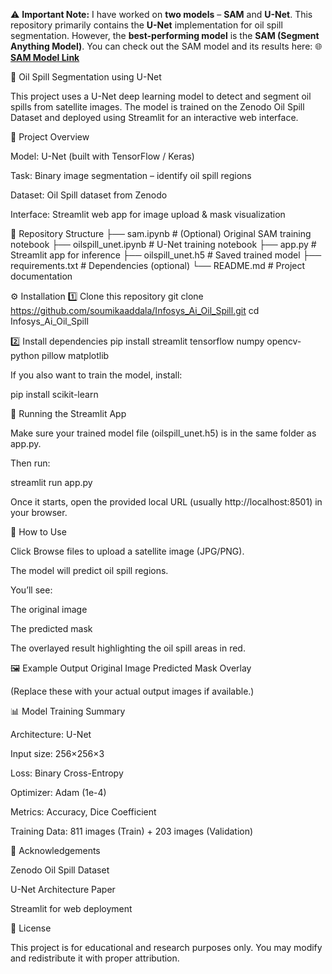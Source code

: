 

⚠️ **Important Note:**
I have worked on **two models** – **SAM** and **U-Net**.
This repository primarily contains the **U-Net** implementation for oil spill segmentation.
However, the **best-performing model** is the **SAM (Segment Anything Model)**.
You can check out the SAM model and its results here: 🌐 [**SAM Model Link**](https://github.com/soumikaaddala/Infosys_Ai_Oil_Spill/tree/main)



🌊 Oil Spill Segmentation using U-Net

This project uses a U-Net deep learning model to detect and segment oil spills from satellite images.
The model is trained on the Zenodo Oil Spill Dataset
 and deployed using Streamlit for an interactive web interface.

🧠 Project Overview

Model: U-Net (built with TensorFlow / Keras)

Task: Binary image segmentation – identify oil spill regions

Dataset: Oil Spill dataset from Zenodo

Interface: Streamlit web app for image upload & mask visualization

📁 Repository Structure
├── sam.ipynb              # (Optional) Original SAM training notebook
├── oilspill_unet.ipynb    # U-Net training notebook
├── app.py                 # Streamlit app for inference
├── oilspill_unet.h5       # Saved trained model
├── requirements.txt       # Dependencies (optional)
└── README.md              # Project documentation

⚙️ Installation
1️⃣ Clone this repository
git clone https://github.com/soumikaaddala/Infosys_Ai_Oil_Spill.git
cd Infosys_Ai_Oil_Spill

2️⃣ Install dependencies
pip install streamlit tensorflow numpy opencv-python pillow matplotlib


If you also want to train the model, install:

pip install scikit-learn

🧩 Running the Streamlit App

Make sure your trained model file (oilspill_unet.h5) is in the same folder as app.py.

Then run:

streamlit run app.py


Once it starts, open the provided local URL (usually http://localhost:8501) in your browser.

🚀 How to Use

Click Browse files to upload a satellite image (JPG/PNG).

The model will predict oil spill regions.

You’ll see:

The original image

The predicted mask

The overlayed result highlighting the oil spill areas in red.

🖼️ Example Output
Original Image	Predicted Mask	Overlay

	
	

(Replace these with your actual output images if available.)

📊 Model Training Summary

Architecture: U-Net

Input size: 256×256×3

Loss: Binary Cross-Entropy

Optimizer: Adam (1e-4)

Metrics: Accuracy, Dice Coefficient

Training Data: 811 images (Train) + 203 images (Validation)

🙌 Acknowledgements

Zenodo Oil Spill Dataset

U-Net Architecture Paper

Streamlit
 for web deployment

🧾 License

This project is for educational and research purposes only.
You may modify and redistribute it with proper attribution.
